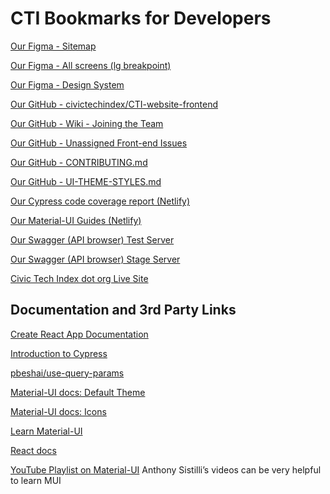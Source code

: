 # CTI Bookmarks for Developers

[Our Figma -
Sitemap](https://www.figma.com/file/EFoSuj1b9G4aZ7bN8OX8tf/CivicTechIndex---Master-Design-File?node-id=4225%3A16898)

[Our Figma - All screens (lg
breakpoint)](https://www.figma.com/file/EFoSuj1b9G4aZ7bN8OX8tf/CivicTechIndex---Master-Design-File?node-id=0%3A1)

[Our Figma - Design
System](https://www.figma.com/file/EFoSuj1b9G4aZ7bN8OX8tf/CivicTechIndex---Master-Design-File?node-id=1329%3A11944)

[Our GitHub - civictechindex/CTI-website-frontend](https://github.com/civictechindex/CTI-website-frontend)

[Our GitHub - Wiki - Joining the
Team](https://github.com/civictechindex/CTI-website-frontend/wiki/Joining-the-Team)

[Our GitHub - Unassigned Front-end
Issues](https://github.com/civictechindex/CTI-website-frontend/issues?q=is%3Aopen+is%3Aissue+no%3Aassignee+label%3A%22role%3A+front+end%22)

[Our GitHub - CONTRIBUTING.md](https://github.com/civictechindex/CTI-website-frontend/blob/main/CONTRIBUTING.md)

[Our GitHub - UI-THEME-STYLES.md](https://github.com/civictechindex/CTI-website-frontend/blob/main/UI-THEME-STYLES.md)

[Our Cypress code coverage report
(Netlify)](https://cti-code-coverage-report.netlify.app/)

[Our Material-UI Guides
(Netlify)](https://civictechindex.netlify.app/guides/typography)

[Our Swagger (API
browser) Test Server](https://test-civictechindexadmin.herokuapp.com/swagger/)

[Our Swagger (API
browser) Stage Server](https://api-stage.civictechindex.org/swagger/)

[Civic Tech Index dot org Live Site](http://civictechindex.org)

## Documentation and 3rd Party Links

[Create React App
Documentation](https://create-react-app.dev/docs/documentation-intro)

[Introduction to
Cypress](https://docs.cypress.io/guides/core-concepts/introduction-to-cypress.html#Cypress-Can-Be-Simple-Sometimes)

[pbeshai/use-query-params](https://github.com/pbeshai/use-query-params)

[Material-UI docs: Default
Theme](https://material-ui.com/customization/default-theme/#default-theme)

[Material-UI docs: Icons](https://material-ui.com/components/material-icons/)

[Learn Material-UI](https://material-ui.com/getting-started/learn/)

[React docs](https://reactjs.org/)

[YouTube Playlist on 
Material-UI](https://www.youtube.com/playlist?list=PLQg6GaokU5CwiVmsZ0d_9Zsg_DnIP_xwr) Anthony Sistilli’s videos can be very helpful to learn MUI
